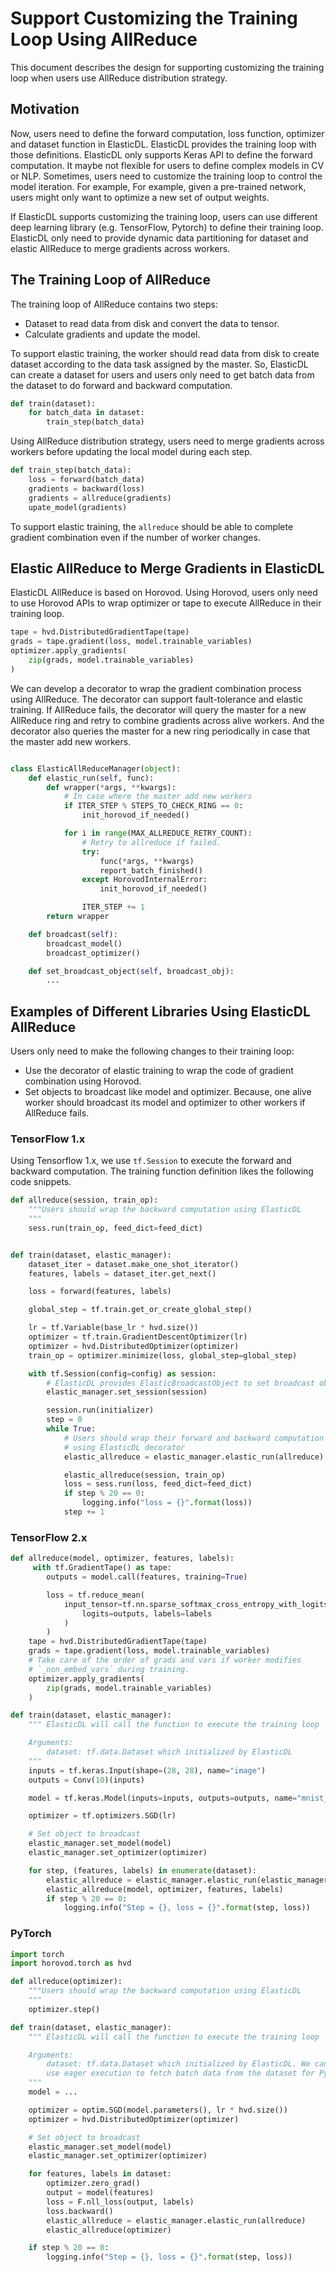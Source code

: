 # Support Customizing the Training Loop Using AllReduce

This document describes the design for supporting customizing
the training loop when users use AllReduce distribution strategy.

## Motivation

Now, users need to define the forward computation, loss function,
optimizer and dataset function in ElasticDL. ElasticDL provides
the training loop with those definitions. ElasticDL only supports
Keras API to define the forward computation. It maybe not flexible for
users to define complex models in CV or NLP. Sometimes, users need to
customize the training loop to control the model iteration. For example,
For example, given a pre-trained network, users might only want to
optimize a new set of output weights.

If ElasticDL supports customizing the training loop, users can use different
deep learning library (e.g. TensorFlow, Pytorch) to define their training loop.
ElasticDL only need to provide dynamic data partitioning for dataset and
elastic AllReduce to merge gradients across workers.

## The Training Loop of AllReduce

The training loop of AllReduce contains two steps:

- Dataset to read data from disk and convert the data to tensor.
- Calculate gradients and update the model.

To support elastic training, the worker should read data from disk
to create dataset according to the data task assigned by the master.
So, ElasticDL can create a dataset for users and users only need to
get batch data from the dataset to do forward and backward computation.

```python
def train(dataset):
    for batch_data in dataset:
        train_step(batch_data)
```

Using AllReduce distribution strategy, users need to merge gradients
across workers before updating the local model during each step.

```Python
def train_step(batch_data):
    loss = forward(batch_data)
    gradients = backward(loss)
    gradients = allreduce(gradients)
    upate_model(gradients)
```

To support elastic training, the `allreduce` should be able to
complete gradient combination even if the number of worker changes.

## Elastic AllReduce to Merge Gradients in ElasticDL

ElasticDL AllReduce is based on Horovod. Using Horovod, users only need to
use Horovod APIs to wrap optimizer or tape to execute AllReduce in their
training loop.

```python
tape = hvd.DistributedGradientTape(tape)
grads = tape.gradient(loss, model.trainable_variables)
optimizer.apply_gradients(
    zip(grads, model.trainable_variables)
)
```

We can develop a decorator to wrap the gradient combination process
using AllReduce. The decorator can support fault-tolerance and
elastic training. If AllReduce fails, the decorator will query the
master for a new AllReduce ring and retry to combine gradients
across alive workers. And the decorator also queries the master
for a new ring periodically in case that the master add new workers.

```python

class ElasticAllReduceManager(object):
    def elastic_run(self, func):
        def wrapper(*args, **kwargs):
            # In case where the master add new workers
            if ITER_STEP % STEPS_TO_CHECK_RING == 0:
                init_horovod_if_needed()

            for i in range(MAX_ALLREDUCE_RETRY_COUNT):
                # Retry to allreduce if failed.
                try:
                    func(*args, **kwargs)
                    report_batch_finished()
                except HorovodInternalError:
                    init_horovod_if_needed()

                ITER_STEP += 1
        return wrapper

    def broadcast(self):
        broadcast_model()
        broadcast_optimizer()

    def set_broadcast_object(self, broadcast_obj):
        ...

```

## Examples of Different Libraries Using ElasticDL AllReduce

Users only need to make the following changes to their training loop:

- Use the decorator of elastic training to wrap the code of gradient
combination using Horovod.
- Set objects to broadcast like model and optimizer. Because, one alive
worker should broadcast its model and optimizer to other workers if
AllReduce fails.

### TensorFlow 1.x

Using Tensorflow 1.x, we use `tf.Session` to execute the forward and backward
computation. The training function definition likes the following
code snippets.

```python
def allreduce(session, train_op):
    """Users should wrap the backward computation using ElasticDL
    """
    sess.run(train_op, feed_dict=feed_dict)


def train(dataset, elastic_manager):
    dataset_iter = dataset.make_one_shot_iterator()
    features, labels = dataset_iter.get_next()

    loss = forward(features, labels)

    global_step = tf.train.get_or_create_global_step()

    lr = tf.Variable(base_lr * hvd.size())
    optimizer = tf.train.GradientDescentOptimizer(lr)
    optimizer = hvd.DistributedOptimizer(optimizer)
    train_op = optimizer.minimize(loss, global_step=global_step)

    with tf.Session(config=config) as session:
        # ElasticDL provides ElasticBroadcastObject to set broadcast objects
        elastic_manager.set_session(session)

        session.run(initializer)
        step = 0
        while True:
            # Users should wrap their forward and backward computation
            # using ElasticDL decorator
            elastic_allreduce = elastic_manager.elastic_run(allreduce)

            elastic_allreduce(session, train_op)
            loss = sess.run(loss, feed_dict=feed_dict)
            if step % 20 == 0:
                logging.info("loss = {}".format(loss))
            step += 1
```

### TensorFlow 2.x

```python
def allreduce(model, optimizer, features, labels):
     with tf.GradientTape() as tape:
        outputs = model.call(features, training=True)

        loss = tf.reduce_mean(
            input_tensor=tf.nn.sparse_softmax_cross_entropy_with_logits(
                logits=outputs, labels=labels
            )
        )
    tape = hvd.DistributedGradientTape(tape)
    grads = tape.gradient(loss, model.trainable_variables)
    # Take care of the order of grads and vars if worker modifies
    # `_non_embed_vars` during training.
    optimizer.apply_gradients(
        zip(grads, model.trainable_variables)
    )

def train(dataset, elastic_manager):
    """ ElasticDL will call the function to execute the training loop

    Arguments:
        dataset: tf.data.Dataset which initialized by ElasticDL
    """
    inputs = tf.keras.Input(shape=(28, 28), name="image")
    outputs = Conv(10)(inputs)

    model = tf.keras.Model(inputs=inputs, outputs=outputs, name="mnist_model")

    optimizer = tf.optimizers.SGD(lr)

    # Set object to broadcast
    elastic_manager.set_model(model)
    elastic_manager.set_optimizer(optimizer)

    for step, (features, labels) in enumerate(dataset):
        elastic_allreduce = elastic_manager.elastic_run(elastic_manager)
        elastic_allreduce(model, optimizer, features, labels)
        if step % 20 == 0:
            logging.info("Step = {}, loss = {}".format(step, loss))

```

### PyTorch

```python
import torch
import horovod.torch as hvd

def allreduce(optimizer):
    """Users should wrap the backward computation using ElasticDL
    """
    optimizer.step()

def train(dataset, elastic_manager):
    """ ElasticDL will call the function to execute the training loop

    Arguments:
        dataset: tf.data.Dataset which initialized by ElasticDL. We can
        use eager execution to fetch batch data from the dataset for PyTorch.
    """
    model = ...

    optimizer = optim.SGD(model.parameters(), lr * hvd.size())
    optimizer = hvd.DistributedOptimizer(optimizer)

    # Set object to broadcast
    elastic_manager.set_model(model)
    elastic_manager.set_optimizer(optimizer)

    for features, labels in dataset:
        optimizer.zero_grad()
        output = model(features)
        loss = F.nll_loss(output, labels)
        loss.backward()
        elastic_allreduce = elastic_manager.elastic_run(allreduce)
        elastic_allreduce(optimizer)

    if step % 20 == 0:
        logging.info("Step = {}, loss = {}".format(step, loss))
```
